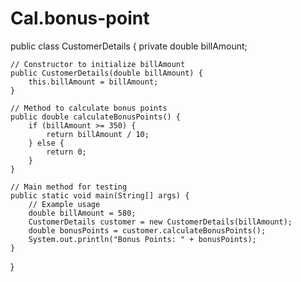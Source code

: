 # Cal.bonus-point
public class CustomerDetails {
    private double billAmount;

    // Constructor to initialize billAmount
    public CustomerDetails(double billAmount) {
        this.billAmount = billAmount;
    }

    // Method to calculate bonus points
    public double calculateBonusPoints() {
        if (billAmount >= 350) {
            return billAmount / 10;
        } else {
            return 0;
        }
    }

    // Main method for testing
    public static void main(String[] args) {
        // Example usage
        double billAmount = 580;
        CustomerDetails customer = new CustomerDetails(billAmount);
        double bonusPoints = customer.calculateBonusPoints();
        System.out.println("Bonus Points: " + bonusPoints);
    }
}
